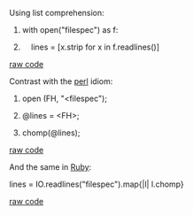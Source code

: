 <div id="wikitext">

Using list comprehension:

<div class="vspace">

</div>

<div id="sourceblock1" class="sourceblock">

<div class="sourceblocktext">

<div class="python">

1.  <div class="de1">

    <span class="kw1">with</span> <span class="kw2">open</span><span
    class="br0">(</span><span class="st0">"filespec"</span><span
    class="br0">)</span> <span class="kw1">as</span> f:

    </div>

2.  <div class="de1">

        lines <span class="sy0">=</span> <span
    class="br0">[</span>x.<span class="me1">strip</span> <span
    class="kw1">for</span> x <span class="kw1">in</span> f.<span
    class="me1">readlines</span><span class="br0">(</span><span
    class="br0">)</span><span class="br0">]</span>

    </div>

</div>

</div>

<div class="sourceblocklink">

[raw
code](http://wiki.tamouse.org?n=Technology.ReadAFileIntoAListStrippingNewlinesInPython?action=sourceblock&num=1)

</div>

</div>

Contrast with the
[perl](http://wiki.tamouse.org?n=Technology.Perl?action=print) idiom:

<div class="vspace">

</div>

<div id="sourceblock2" class="sourceblock">

<div class="sourceblocktext">

<div class="perl">

1.  <div class="de1">

    <span class="kw3">open</span> <span class="br0">(</span>FH<span
    class="sy0">,</span> <span class="st0">"\<filespec"</span><span
    class="br0">)</span><span class="sy0">;</span>

    </div>

2.  <div class="de1">

    <span class="re0">@lines</span> <span class="sy0">=</span> <span
    class="re4">\<FH\></span><span class="sy0">;</span>

    </div>

3.  <div class="de1">

    <span class="kw3">chomp</span><span class="br0">(</span><span
    class="re0">@lines</span><span class="br0">)</span><span
    class="sy0">;</span>

    </div>

</div>

</div>

<div class="sourceblocklink">

[raw
code](http://wiki.tamouse.org?n=Technology.ReadAFileIntoAListStrippingNewlinesInPython?action=sourceblock&num=2)

</div>

</div>

And the same in
[Ruby](http://wiki.tamouse.org?n=Technology.Ruby?action=print):

<div class="vspace">

</div>

<div id="sourceblock3" class="sourceblock">

<div class="sourceblocktext">

<div class="ruby">

lines = <span class="kw4">IO</span>.<span
class="kw3">readlines</span><span class="br0">(</span><span
class="st0">"filespec"</span><span class="br0">)</span>.<span
class="me1">map</span><span class="br0">{</span><span
class="sy0">|</span>l<span class="sy0">|</span> l.<span
class="kw3">chomp</span><span class="br0">}</span>

</div>

</div>

<div class="sourceblocklink">

[raw
code](http://wiki.tamouse.org?n=Technology.ReadAFileIntoAListStrippingNewlinesInPython?action=sourceblock&num=3)

</div>

</div>

<div class="vspace">

</div>

</div>
